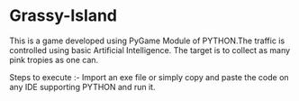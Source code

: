 # Grassy-Island
This is a game developed using PyGame Module of PYTHON.The traffic is controlled using basic Artificial Intelligence.
The target is to collect as many pink tropies as one can.

Steps to execute :- Import an exe file or simply copy and paste the code on any IDE supporting PYTHON and run it.
